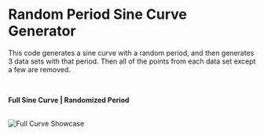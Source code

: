 # Random Period Sine Curve Generator
This code generates a sine curve with a random period, and then generates 3 data sets with that period. Then all of the points from each data set except a few are removed. 

<br>

<head1> <b> Full Sine Curve | Randomized Period </b> </head1>

<br>

<img src="pic_trulli.jpg" alt="Full Curve Showcase">
